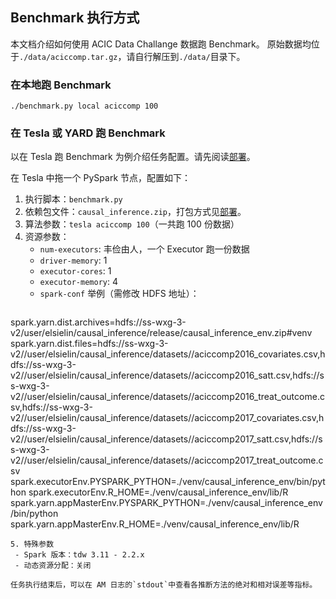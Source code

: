 ## Benchmark 执行方式

本文档介绍如何使用 ACIC Data Challange 数据跑 Benchmark。
原始数据均位于`./data/aciccomp.tar.gz`，请自行解压到`./data/`目录下。

### 在本地跑 Benchmark

```
./benchmark.py local aciccomp 100
```

### 在 Tesla 或 YARD 跑 Benchmark

以在 Tesla 跑 Benchmark 为例介绍任务配置。请先阅读[部署](../docs/deploy.md)。

在 Tesla 中拖一个 PySpark 节点，配置如下：
1. 执行脚本：`benchmark.py`
2. 依赖包文件：`causal_inference.zip`，打包方式见[部署](../docs/deploy.md)。
3. 算法参数：`tesla aciccomp 100`（一共跑 100 份数据）
4. 资源参数：
    - `num-executors`: 丰俭由人，一个 Executor 跑一份数据
    - `driver-memory`: 1
    - `executor-cores`: 1
    - `executor-memory`: 4
    - `spark-conf` 举例（需修改 HDFS 地址）：
   ```
spark.yarn.dist.archives=hdfs://ss-wxg-3-v2/user/elsielin/causal_inference/release/causal_inference_env.zip#venv
spark.yarn.dist.files=hdfs://ss-wxg-3-v2//user/elsielin/causal_inference/datasets//aciccomp2016_covariates.csv,hdfs://ss-wxg-3-v2//user/elsielin/causal_inference/datasets//aciccomp2016_satt.csv,hdfs://ss-wxg-3-v2//user/elsielin/causal_inference/datasets//aciccomp2016_treat_outcome.csv,hdfs://ss-wxg-3-v2//user/elsielin/causal_inference/datasets//aciccomp2017_covariates.csv,hdfs://ss-wxg-3-v2//user/elsielin/causal_inference/datasets//aciccomp2017_satt.csv,hdfs://ss-wxg-3-v2//user/elsielin/causal_inference/datasets//aciccomp2017_treat_outcome.csv
spark.executorEnv.PYSPARK_PYTHON=./venv/causal_inference_env/bin/python
spark.executorEnv.R_HOME=./venv/causal_inference_env/lib/R
spark.yarn.appMasterEnv.PYSPARK_PYTHON=./venv/causal_inference_env/bin/python
spark.yarn.appMasterEnv.R_HOME=./venv/causal_inference_env/lib/R
   ```
5. 特殊参数
    - Spark 版本：tdw 3.11 - 2.2.x
    - 动态资源分配：关闭

任务执行结束后，可以在 AM 日志的`stdout`中查看各推断方法的绝对和相对误差等指标。